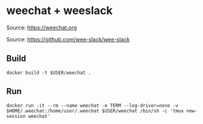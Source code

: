 # weechat + weeslack
Source: https://weechat.org

Source: https://github.com/wee-slack/wee-slack

## Build
```
docker build -t $USER/weechat .
```

## Run
```
docker run -it --rm --name weechat -e TERM --log-driver=none -v $HOME/.weechat:/home/user/.weechat $USER/weechat /bin/sh -c 'tmux new-session weechat'
```